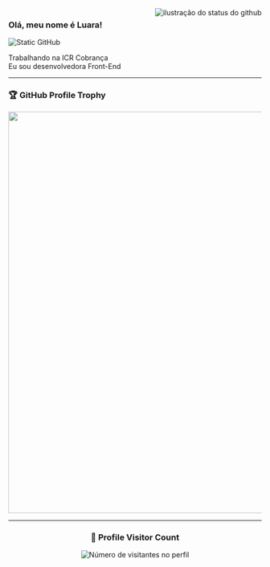 <img align='right' src="https://github-readme-stats.vercel.app/api?username=imLuaraICR&show_icons=true&title_color=783c00&text_color=af552e&icon_color=783c00&bg_color=f8efd4&cache_seconds=2300" alt="ilustração do status do github">

### Olá, meu nome é Luara!

<img src="https://img.shields.io/static/v1?label=Overview&message=Luara&color=f8efd4&style=for-the-badge&logo=GitHub" alt="Static GitHub">

<p>Trabalhando na ICR Cobrança<br/> Eu sou desenvolvedora Front-End</p>

--- 

### 🏆 GitHub Profile Trophy

<p align="center">
  <a
    href="https://github.com/ryo-ma/github-profile-trophy"
    title="repositório de troféus"
  >
    <img
      width="800"
      src="https://github-profile-trophy.vercel.app/?username=imLuaraICR&column=8&theme=darkhub&no-frame=true&no-bg=true"
    />
  </a>
</p>

---

<div align="center">
  <h3><b>📍 Profile Visitor Count</b></h3>
</div>

<p align="center">
  <img
    src="https://profile-counter.glitch.me/imLuaraICR/count.svg"
    alt="Número de visitantes no perfil"
  />
</p>
